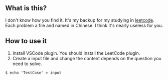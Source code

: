 ## What is this?
I don't know how you find it. It's my backup for my studying in [leetcode](https://leetcode-cn.com). Each problem a file and named in Chinese. I think it's nearly useless for you.

## How to use it
1. Install VSCode plugin. You should install the LeetCode plugin.
2. Create a input file and change the content depends on the question you need to solve.
```shell
$ echo 'TestCase' > input
```
